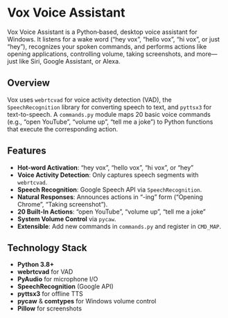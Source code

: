 # Vox Voice Assistant

Vox Voice Assistant is a Python‐based, desktop voice assistant for Windows. It listens for a wake word (“hey vox”, “hello vox”, “hi vox”, or just “hey”), recognizes your spoken commands, and performs actions like opening applications, controlling volume, taking screenshots, and more—just like Siri, Google Assistant, or Alexa.

## Overview

Vox uses `webrtcvad` for voice activity detection (VAD), the `SpeechRecognition` library for converting speech to text, and `pyttsx3` for text-to-speech. A `commands.py` module maps 20 basic voice commands (e.g., “open YouTube”, “volume up”, “tell me a joke”) to Python functions that execute the corresponding action.

## Features

- **Hot-word Activation**: “hey vox”, “hello vox”, “hi vox”, or “hey”  
- **Voice Activity Detection**: Only captures speech segments with `webrtcvad`.  
- **Speech Recognition**: Google Speech API via `SpeechRecognition`.  
- **Natural Responses**: Announces actions in “-ing” form (“Opening Chrome”, “Taking screenshot”).  
- **20 Built-In Actions**: “open YouTube”, “volume up”, “tell me a joke” 
- **System Volume Control** via `pycaw`.  
- **Extensible**: Add new commands in `commands.py` and register in `CMD_MAP`.

## Technology Stack

- **Python 3.8+**  
- **webrtcvad** for VAD  
- **PyAudio** for microphone I/O  
- **SpeechRecognition** (Google API)  
- **pyttsx3** for offline TTS  
- **pycaw** & **comtypes** for Windows volume control  
- **Pillow** for screenshots  

